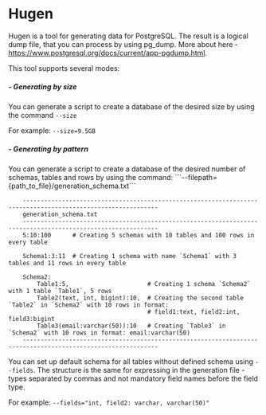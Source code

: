<h1>Hugen</h1>

Hugen is a tool for generating data for PostgreSQL. The result is a logical dump file, that you can process by using 
pg_dump. More about here - https://www.postgresql.org/docs/current/app-pgdump.html.

This tool supports several modes:

<h5>- Generating by size</h5>

You can generate a script to create a database of the desired size by using the command `--size`   

For example: `--size=9.5GB`

<h5>- Generating by pattern</h5>
You can generate a script to create a database of the desired number of schemas, tables and rows by using the command:                                    
```--filepath={path_to_file}/generation_schema.txt```



```                        
    ------------------------------------------------------------------------------------------------------------                                                                          
    generation_schema.txt                                                         
    ------------------------------------------------------------------------------------------------------------
    5:10:100      # Creating 5 schemas with 10 tables and 100 rows in every table     
                                                                                  
    Schema1:3:11  # Creating 1 schema with name `Schema1` with 3 tables and 11 rows in every table                                        
                                                                                  
    Schema2:                                                                      
        Table1:5,                      # Creating 1 schema `Schema2` with 1 table `Table1`, 5 rows    
        Table2(text, int, bigint):10,  # Creating the second table `Table2` in `Schema2` with 10 rows in format:     
                                       # field1:text, field2:int, field3:bigint   
        Table3(email:varchar(50)):10   # Creating `Table3` in `Schema2` with 10 rows in format: email:varchar(50)
    ------------------------------------------------------------------------------------------------------------
```
You can set up default schema for all tables without defined schema using `--fields`. The structure is the same 
for expressing in the generation file - types separated by commas and not mandatory field names before the field type.

For example:
`--fields="int, field2: varchar, varchar(50)"`